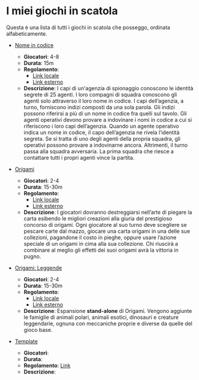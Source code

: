 # I miei giochi in scatola

Questa è una lista di tutti i giochi in scatola che posseggo, ordinata alfabeticamente.

- [Nome in codice](https://www.craniocreations.it/prodotto/nome-in-codice)
  - **Giocatori**: 4-8
  - **Durata**: 15m
  - **Regolamento**: 
    - [Link locale](./regolamenti/nome-in-codice-regolamento.pdf)
    - [Link esterno](https://czechgames.com/files/rules/codenames-rules-it.pdf)
  - **Descrizione**: I capi di un'agenzia di spionaggio conoscono le identità segrete di 25 agenti. I loro compagni di squadra conoscono gli agenti solo
attraverso il loro nome in codice.
I capi dell’agenzia, a turno, forniscono indizi composti da una sola parola. Gli indizi possono riferirsi a più di un nome
in codice fra quelli sul tavolo. Gli agenti operativi devono provare a indovinare i nomi in codice a cui si riferiscono
i loro capi dell’agenzia. Quando un agente operativo indica un nome in codice, il capo dell’agenzia ne rivela l’identità
segreta. Se si tratta di uno degli agenti della propria squadra, gli operativi possono provare a indovinarne ancora.
Altrimenti, il turno passa alla squadra avversaria. La prima squadra che riesce a contattare tutti i propri agenti vince
la partita.

- [Origami](https://web.archive.org/web/20221003041333/https://www.dvgiochi.com/catalogo/origami-ita/?linea=2)
  - **Giocatori**: 2-4
  - **Durata**: 15-30m
  - **Regolamento**: 
    - [Link locale](./regolamenti/origami-regolamento.pdf)
    - [Link esterno](https://web.archive.org/web/20221003041333/https://www.dvgiochi.com/giochi/origami-ita/download/Origami_Rules-ITA.pdf)
  - **Descrizione**: I giocatori dovranno destreggiarsi nell’arte di piegare la carta esibendo le migliori creazioni alla giuria del prestigioso concorso di origami.
Ogni giocatore al suo turno deve scegliere se pescare carte dal mazzo, giocare una carta origami in una delle sue collezioni, pagandone il costo in pieghe, oppure usare l’azione speciale di un origami in cima alla sua collezione. Chi riuscirà a combinare al meglio gli effetti dei suoi origami avrà la vittoria in pugno.

- [Origami: Leggende](https://www.dvgiochi.com/catalogo/origami-leggende/)
  - **Giocatori**: 2-4
  - **Durata**: 15-30m
  - **Regolamento**:
    - [Link locale](./regolamenti/origami-leggende-regolamento.pdf)
    - [Link esterno](https://www.dvgiochi.com/giochi/origami-leggende/download/Origami-Legends_ITA_Rules.pdf)
  - **Descrizione**: Espansione **stand-alone** di Origami. Vengono aggiunte le famiglie di animali polari, animali esotici, dinosauri e creature leggendarie, ognuna con meccaniche proprie e diverse da quelle del gioco base.

- [Template]()
  - **Giocatori**: 
  - **Durata**: 
  - **Regolamento**: [Link]()
  - **Descrizione**: 